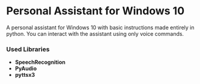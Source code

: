 # Personal Assistant for Windows 10
A personal assistant for Windows 10 with basic instructions made entirely in python.
You can interact with the assistant using only voice commands.


### Used Libraries
- **SpeechRecognition**
- **PyAudio**
- **pyttsx3**
